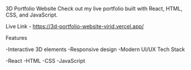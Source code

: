 3D Portfolio Website
Check out my live portfolio built with React, HTML, CSS, and JavaScript.

Live Link - 
https://3d-portfolio-website-virid.vercel.app/

Features

-Interactive 3D elements
-Responsive design
-Modern UI/UX
Tech Stack

-React
-HTML
-CSS
-JavaScript
